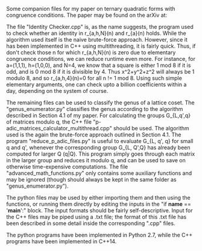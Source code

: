 Some companion files for my paper on ternary quadratic forms with congruence conditions. The paper may be found on the arXiv at: 

The file "Identity Checker.cpp" is, as the name suggests, the program used to check whether an identity in r_{a,h,N}(n) and r_{a}(n) holds. While the algorithm used itself is the naive brute-force approach. However, since it has been implemented in C++ using multithreading, it is fairly quick. Thus, if don't check those n for which r_{a,h,N}(n) is zero due to elementary congruence conditions, we can reduce runtime even more. For instance, for a=(1,1,1), h=(1,0,0), and N=4, we know that a square is either 1 mod 8 if it is odd, and is 0 mod 8 if it is divisible by 4. Thus x^2+y^2+z^2 will always be 1 modulo 8, and so r_{a,h,4}(n)=0 for all n != 1 mod 8. Using such simple elementary arguments, one can check upto a billion coefficients within a day, depending on the system of course. 

The remaining files can be used to classify the genus of a lattice coset. The "genus_enumerator.py" classifies the genus according to the algorithm described in Section 4.1 of my paper. For calculating the groups G_{L,q',q} of matrices modulo q, the C++ file "p-adic_matrices_calculator_multithread.cpp" should be used. The algorithm used is the again the brute-force approach outlined in Section 4.1. The program "reduce_p_adic_files.py" is useful to evaluate G_{L, q', q} for small q and q', whenever the corresponding group G_{L, Q',Q} has already been computed for larger Q (q|Q). This program simply goes through each matrix in the larger group and reduces it modulo q, and can be used to save on otherwise time-expensive computations. The file "advanced_math_functions.py" only contains some auxiliary functions and may be ignored (though should always be kept in the same folder as "genus_enumerator.py").

The python files may be used by either importing them and then using the functions, or running them directly by editing the inputs in the "if __name__ == '__main__':" block. The input formats should be fairly self-descriptive. Input for the C++ files may be piped using a .txt file; the format of this .txt file has been described in some detail inside the corresponding ".cpp" files.

The python programs have been implemented in Python 2.7, while the C++ programs have been implemented in C++14.

